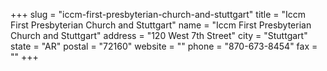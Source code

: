 +++
slug = "iccm-first-presbyterian-church-and-stuttgart"
title = "Iccm First Presbyterian Church and Stuttgart"
name = "Iccm First Presbyterian Church and Stuttgart"
address = "120 West 7th Street"
city = "Stuttgart"
state = "AR"
postal = "72160"
website = ""
phone = "870-673-8454"
fax = ""
+++
